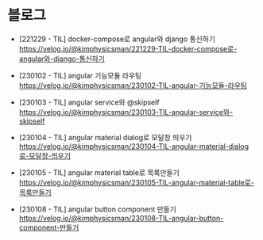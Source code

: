 # 블로그
- [221229 - TIL] docker-compose로 angular와 django 통신하기  
https://velog.io/@kimphysicsman/221229-TIL-docker-compose로-angular와-django-통신하기

- [230102 - TIL] angular 기능모듈 라우팅  
https://velog.io/@kimphysicsman/230102-TIL-angular-기능모듈-라우팅

- [230103 - TIL] angular service와 @skipself  
https://velog.io/@kimphysicsman/230103-TIL-angular-service와-skipself

- [230104 - TIL] angular material dialog로 모달창 띄우기  
https://velog.io/@kimphysicsman/230104-TIL-angular-material-dialog로-모달창-띄우기

- [230105 - TIL] angular material table로 목록만들기  
https://velog.io/@kimphysicsman/230105-TIL-angular-material-table로-목록만들기

- [230108 - TIL] angular button component 만들기  
https://velog.io/@kimphysicsman/230108-TIL-angular-button-component-만들기
